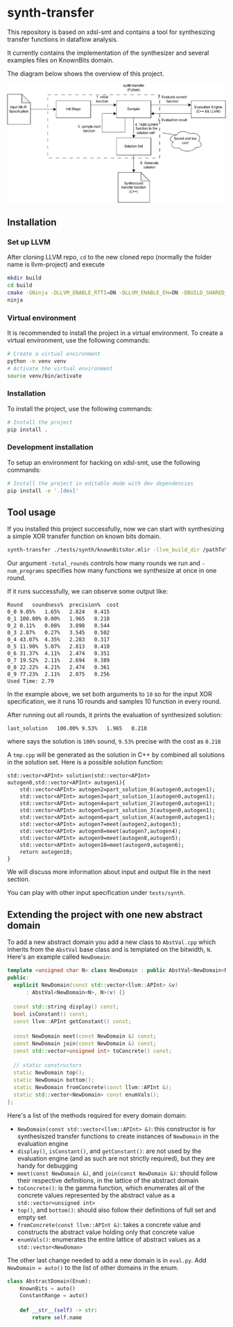 # synth-transfer

This repository is based on xdsl-smt and contains a tool for synthesizing transfer functions in dataflow analysis.

It currently contains the implementation of the synthesizer and several examples files on KnownBits domain.

The diagram below shows the overview of this project.

![Project Overview](./synth.png)

## Installation

### Set up LLVM

After cloning LLVM repo, `cd` to the new cloned repo (normally the folder name is llvm-project) and execute

```bash
mkdir build
cd build
cmake -GNinja -DLLVM_ENABLE_RTTI=ON -DLLVM_ENABLE_EH=ON -DBUILD_SHARED_LIBS=ON -DCMAKE_BUILD_TYPE=Release -DLLVM_TARGETS_TO_BUILD=X86 -DLLVM_ENABLE_ASSERTIONS=ON -DLLVM_ENABLE_PROJECTS="llvm;clang;mlir" ../llvm
ninja
```


### Virtual environment

It is recommended to install the project in a virtual environment.
To create a virtual environment, use the following commands:

```bash
# Create a virtual environment
python -m venv venv
# Activate the virtual environment
source venv/bin/activate
```

### Installation

To install the project, use the following commands:

```bash
# Install the project
pip install .
```

### Development installation

To setup an environment for hacking on xdsl-smt, use the following commands:

```bash
# Install the project in editable mode with dev dependencies
pip install -e '.[dev]'
```


## Tool usage

If you installed this project successfully, now we can start with synthesizing a simple XOR transfer function
on known bits domain.
```bash
synth-transfer ./tests/synth/knownBitsXor.mlir -llvm_build_dir /pathToYourLLVM/llvm-project/build/ -total_rounds 10  -num_programs 10
```
Our argument `-total_rounds` controls how many rounds we run and `-num_programs` specifies how many functions
we synthesize at once in one round.

If it runs successfully, we can observe some output like:
```text
Round	soundness%	precision%	cost
0_0	9.05%	1.65%	2.824	0.415
0_1	100.00%	0.00%	1.965	0.218
0_2	0.11%	0.08%	3.898	0.544
0_3	2.87%	0.27%	3.545	0.502
0_4	43.07%	4.35%	2.283	0.317
0_5	11.90%	5.07%	2.813	0.410
0_6	31.37%	4.11%	2.474	0.351
0_7	19.52%	2.11%	2.694	0.389
0_8	22.22%	4.21%	2.474	0.361
0_9	77.23%	2.11%	2.075	0.256
Used Time: 2.79
```
In the example above, we set both arguments to `10` so for the input XOR specification, we it runs 10 rounds and
samples 10 function in every round.

After running out all rounds, it prints the evaluation of synthesized solution:
```text
last_solution	100.00%	9.53%	1.965	0.218
```
where says the solution is `100%` sound, `9.53%`  precise with the cost as `0.218`

A `tmp.cpp` will be generated as the solution in C++ by combined all solutions in the solution set.
Here is a possible solution function:
```
std::vector<APInt> solution(std::vector<APInt> autogen0,std::vector<APInt> autogen1){
	std::vector<APInt> autogen2=part_solution_0(autogen0,autogen1);
	std::vector<APInt> autogen3=part_solution_1(autogen0,autogen1);
	std::vector<APInt> autogen4=part_solution_2(autogen0,autogen1);
	std::vector<APInt> autogen5=part_solution_3(autogen0,autogen1);
	std::vector<APInt> autogen6=part_solution_4(autogen0,autogen1);
	std::vector<APInt> autogen7=meet(autogen2,autogen3);
	std::vector<APInt> autogen8=meet(autogen7,autogen4);
	std::vector<APInt> autogen9=meet(autogen8,autogen5);
	std::vector<APInt> autogen10=meet(autogen9,autogen6);
	return autogen10;
}
```
We will discuss more information about input and output file in the next section.

You can play with other input specification under `tests/synth`.

## Extending the project with one new abstract domain

To add a new abstract domain you add a new class to `AbstVal.cpp` which inherits from the `AbstVal` base class and is templated on the bitwidth, `N`.
Here's an example called `NewDomain`:

```cpp
template <unsigned char N> class NewDomain : public AbstVal<NewDomain<N>, N> {
public:
  explicit NewDomain(const std::vector<llvm::APInt> &v)
      : AbstVal<NewDomain<N>, N>(v) {}

  const std::string display() const;
  bool isConstant() const;
  const llvm::APInt getConstant() const;

  const NewDomain meet(const NewDomain &) const;
  const NewDomain join(const NewDomain &) const;
  const std::vector<unsigned int> toConcrete() const;

  // static constructors
  static NewDomain top();
  static NewDomain bottom();
  static NewDomain fromConcrete(const llvm::APInt &);
  static std::vector<NewDomain> const enumVals();
};
```

Here's a list of the methods required for every domain domain:
* `NewDomain(const std::vector<llvm::APInt> &)`: this constructor is for synthesiszed transfer functions to create instances of `NewDomain` in the evaluation engine
* `display()`, `isConstant()`, and `getConstant()`: are not used by the evaluation engine (and as such are not strictly required), but they are handy for debugging
* `meet(const NewDomain &)`, and `join(const NewDomain &)`: should follow their respective definitions, in the lattice of the abstract domain
* `toConcrete()`: is the gamma function, which enumerates all of the concrete values represented by the abstract value as a `std::vector<unsigned int>`
* `top()`, and `bottom()`: should also follow their definitions of full set and empty set
* `fromConcrete(const llvm::APInt &)`: takes a concrete value and constructs the abstract value holding only that concrete value
* `enumVals()`: enumerates the entire lattice of abstract values as a `std::vector<NewDoman>`

The other last change needed to add a new domain is in `eval.py`.
Add `NewDomain = auto()` to the list of other domains in the enum.

```python
class AbstractDomain(Enum):
    KnownBits = auto()
    ConstantRange = auto()

    def __str__(self) -> str:
        return self.name

```
